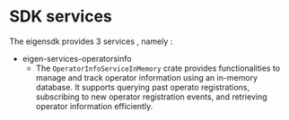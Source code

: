 # SDK services 

The eigensdk provides 3 services , namely : 

- eigen-services-operatorsinfo 
  - The `OperatorInfoServiceInMemory` crate provides functionalities to manage and track operator information using an in-memory database. It supports querying past operato registrations, subscribing to new operator registration events, and retrieving operator information efficiently.

